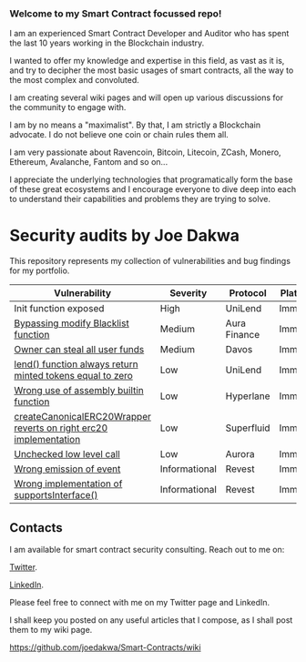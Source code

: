 ### Welcome to my Smart Contract focussed repo!

I am an experienced Smart Contract Developer and Auditor who has spent the last 10 years working in the Blockchain industry. 

I wanted to offer my knowledge and expertise in this field, as vast as it is, and try to decipher the most basic usages of smart contracts, all the way to the most complex and convoluted. 

I am creating several wiki pages and will open up various discussions for the community to engage with.

I am by no means a "maximalist". By that, I am strictly a Blockchain advocate. I do not believe one coin or chain rules them all.

I am very passionate about Ravencoin, Bitcoin, Litecoin, ZCash, Monero, Ethereum, Avalanche, Fantom and so on...

I appreciate the underlying technologies that programatically form the base of these great ecosystems and I encourage everyone to dive deep into each to understand their capabilities and problems they are trying to solve.

# Security audits by Joe Dakwa

This repository represents my collection of vulnerabilities and bug findings for my portfolio.

| Vulnerability                                                                                                                                             | Severity      | Protocol     | Platform |
| --------------------------------------------------------------------------------------------------------------------------------------------------------- | ------------- | ------------ | -------- |
| Init function exposed                                                                     | High          | UniLend      | Immunefi |
| [Bypassing modify Blacklist function](Immunefi/README.md#bypassing-modify-blacklist-function)                                                             | Medium        | Aura Finance | Immunefi |
| [Owner can steal all user funds](Immunefi/README.md#owner-can-steal-all-user-funds)                                                                       | Medium        | Davos        | Immunefi |
| [lend() function always return minted tokens equal to zero](Immunefi/README.md#lend-function-always-return-minted-tokens-equal-to-zero)                   | Low           | UniLend      | Immunefi |
| [Wrong use of assembly builtin function](Immunefi/README.md#wrong-use-of-assembly-builtin-function)                                                       | Low           | Hyperlane    | Immunefi |
| [createCanonicalERC20Wrapper reverts on right erc20 implementation](Immunefi/README.md#createcanonicalerc20wrapper-reverts-on-right-erc20-implementation) | Low           | Superfluid   | Immunefi |
| [Unchecked low level call](Immunefi/README.md#unchecked-low-level-call)                                                                                   | Low           | Aurora       | Immunefi |
| [Wrong emission of event](Immunefi/README.md#wrong-emission-of-event)                                                                                     | Informational | Revest       | Immunefi |
| [Wrong implementation of supportsInterface()](Immunefi/README.md#wrong-implementation-of-supportsinterface)                                               | Informational | Revest       | Immunefi |

## Contacts

I am available for smart contract security consulting. Reach out to me on:

[Twitter](https://mobile.twitter.com/golanger85).

[LinkedIn](https://uk.linkedin.com/in/joe-dakwa-92716065).

Please feel free to connect with me on my Twitter page and LinkedIn. 


I shall keep you posted on any useful articles that I compose, as I shall post them to my wiki page.

https://github.com/joedakwa/Smart-Contracts/wiki
